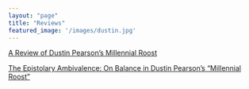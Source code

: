 ```yaml
---
layout: "page"
title: "Reviews"
featured_image: '/images/dustin.jpg'
---
```


[A Review of Dustin Pearson’s Millennial Roost](http://haydensferryreview.com/haydensferryreview/millennialroost)

[The Epistolary Ambivalence: On Balance in Dustin Pearson’s “Millennial Roost”](https://sites.lsa.umich.edu/mqr/2018/09/the-epistolary-ambivalence-on-balance-in-dustin-pearsons-millennial-roost/)
